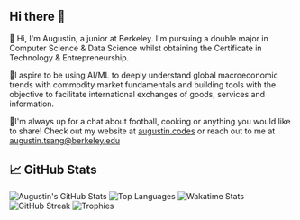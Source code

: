 ## Hi there 👋

👋 Hi, I'm Augustin, a junior at Berkeley. I'm pursuing a double major in Computer Science & Data Science whilst obtaining the Certificate in Technology & Entrepreneurship.

🔭I aspire to be using AI/ML to deeply understand global macroeconomic trends with commodity market fundamentals and building tools with the objective to facilitate international exchanges of goods, services and information.

💬I'm always up for a chat about football, cooking or anything you would like to share! Check out my website at [augustin.codes](augustin.codes) or reach out to me at [augustin.tsang@berkeley.edu](mailto:augustin.tsang@berkeley.edu)

## 📈 GitHub Stats

![Augustin's GitHub Stats](https://github-readme-stats.vercel.app/api?username=augustintsang&show_icons=true&theme=radical)
![Top Languages](https://github-readme-stats.vercel.app/api/top-langs/?username=augustintsang&layout=compact&theme=radical)
![Wakatime Stats](https://github-readme-stats.vercel.app/api/wakatime?username=augustin_tsang&theme=radical)
![GitHub Streak](https://github-readme-streak-stats.herokuapp.com/?user=augustin-tsang&theme=radical)
![Trophies](https://github-profile-trophy.vercel.app/?username=augustin-tsang&theme=radical)


<!--
**augustintsang/augustintsang** is a ✨ _special_ ✨ repository because its `README.md` (this file) appears on your GitHub profile.

Here are some ideas to get you started:

- 🔭 I’m currently working on ...
- 🌱 I’m currently learning ...
- 👯 I’m looking to collaborate on ...
- 🤔 I’m looking for help with ...
- 💬 Ask me about ...
- 📫 How to reach me: ...
- 😄 Pronouns: ...
- ⚡ Fun fact: ...
-->
